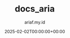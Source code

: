 ---
title: "docs_aria"
date: 2025-02-02T00:00:00+00:00
author: ariaf.my.id
layout: link
url_to_redirect: "https://docs.ariaf.my.id"
categories: repo
tags: [link]
---